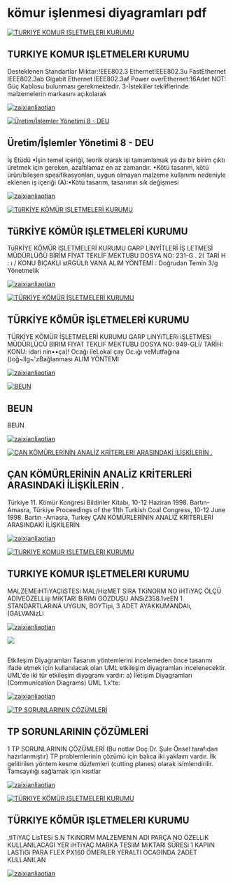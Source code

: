 # kömur işlenmesi diyagramları pdf
<a href="https://mnn.zoosnet.net/LR/Chatpre.aspx?id=MNN94995150&p=https://topgrinding.com/" target="_blank">![TURKIYE KOMUR IŞLETMELERI KURUMU](https://github.com/technlg/images/blob/main/15.jpg)</a>
## TURKIYE KOMUR IŞLETMELERI KURUMU
Desteklenen Standartlar Miktar:!EEE802.3 Ethernet!EEE802.3u FastEthernet IEEE802.3ab Gigabit Ethernet IEEE802.3af Power overEthernet:16Adet NOT: Güç Kablosu bulunması gerekmektedir. 3-İstekliler tekliflerinde malzemelerin markasını açıkolarak
<a href="https://mnn.zoosnet.net/LR/Chatpre.aspx?id=MNN94995150&p=https://topgrinding.com/" target="_blank"><img src="https://github.com/technlg/images/raw/main/chat11.jpg" alt="zaixianliaotian"/></a><a href="//whatsapp.shibangsoft.com/WhatsApp.php" ><img src="https://github.com/technlg/images/raw/main/chat11.png" alt=""></a>
<a href="https://mnn.zoosnet.net/LR/Chatpre.aspx?id=MNN94995150&p=https://topgrinding.com/" target="_blank">![Üretim/İşlemler Yönetimi 8 - DEU](https://github.com/technlg/images/blob/main/40.jpg)</a>
## Üretim/İşlemler Yönetimi 8 - DEU
İş Etüdü •İşin temel içeriği, teorik olarak işi tamamlamak ya da bir birim çıktı üretmek için gereken, azaltılamaz en az zamandır. •Kötü tasarım, kötü ürün/bileşen spesifikasyonları, uygun olmayan malzeme kullanımı nedeniyle eklenen iş içeriği (A):•Kötü tasarım, tasarımın sık değişmesi 
<a href="https://mnn.zoosnet.net/LR/Chatpre.aspx?id=MNN94995150&p=https://topgrinding.com/" target="_blank"><img src="https://github.com/technlg/images/raw/main/chat11.jpg" alt="zaixianliaotian"/></a><a href="//whatsapp.shibangsoft.com/WhatsApp.php" ><img src="https://github.com/technlg/images/raw/main/chat11.png" alt=""></a>
<a href="https://mnn.zoosnet.net/LR/Chatpre.aspx?id=MNN94995150&p=https://topgrinding.com/" target="_blank">![TüRKİYE KÖMÜR IŞLETMELERİ KURUMU](https://github.com/technlg/images/blob/main/48.jpg)</a>
## TüRKİYE KÖMÜR IŞLETMELERİ KURUMU
TüRKİYE KÖMÜR IŞLETMELERİ KURUMU GARP LİNYİTLERİ İŞ LETMESİ MÜDÜRLÜĞÜ BİRİM FİYAT TEKLİF MEKTUBU DOSYA NO: 231-G . 2( TARİ H : ı / KONU BIÇAKLI stRGÜLft VANA ALIM YÖNTEMİ : Doğrudan Temin 3/g Yönetmelik
<a href="https://mnn.zoosnet.net/LR/Chatpre.aspx?id=MNN94995150&p=https://topgrinding.com/" target="_blank"><img src="https://github.com/technlg/images/raw/main/chat11.jpg" alt="zaixianliaotian"/></a><a href="//whatsapp.shibangsoft.com/WhatsApp.php" ><img src="https://github.com/technlg/images/raw/main/chat11.png" alt=""></a>
<a href="https://mnn.zoosnet.net/LR/Chatpre.aspx?id=MNN94995150&p=https://topgrinding.com/" target="_blank">![TÜRKİYE KÖMÜR İŞLETMELERİ KURUMU](https://github.com/technlg/images/blob/main/25.jpg)</a>
## TÜRKİYE KÖMÜR İŞLETMELERİ KURUMU
TÜRKİYE KÖMÜR İŞLETMELERİ KURUMU GARP LiNYiTLERi iŞLETMESi MÜDÜRLÜCÜ BIRIM FIYAT TEKLIF MEKTUBU DOSYA NO: 949-GLİ/ TARİH: KONU: idari nin••ça)! Ocağı ileLokal çay Oc.ığı veMutfağına ()oğ~llg~'zBağlanması ALIM YÖNTEMİ
<a href="https://mnn.zoosnet.net/LR/Chatpre.aspx?id=MNN94995150&p=https://topgrinding.com/" target="_blank"><img src="https://github.com/technlg/images/raw/main/chat11.jpg" alt="zaixianliaotian"/></a><a href="//whatsapp.shibangsoft.com/WhatsApp.php" ><img src="https://github.com/technlg/images/raw/main/chat11.png" alt=""></a>
<a href="https://mnn.zoosnet.net/LR/Chatpre.aspx?id=MNN94995150&p=https://topgrinding.com/" target="_blank">![BEUN](https://github.com/technlg/images/blob/main/27.jpg)</a>
## BEUN
BEUN
<a href="https://mnn.zoosnet.net/LR/Chatpre.aspx?id=MNN94995150&p=https://topgrinding.com/" target="_blank"><img src="https://github.com/technlg/images/raw/main/chat11.jpg" alt="zaixianliaotian"/></a><a href="//whatsapp.shibangsoft.com/WhatsApp.php" ><img src="https://github.com/technlg/images/raw/main/chat11.png" alt=""></a>
<a href="https://mnn.zoosnet.net/LR/Chatpre.aspx?id=MNN94995150&p=https://topgrinding.com/" target="_blank">![ÇAN KÖMÜRLERİNİN ANALİZ KRİTERLERİ ARASINDAKİ İLİŞKİLERİN .](https://github.com/technlg/images/blob/main/62.jpg)</a>
## ÇAN KÖMÜRLERİNİN ANALİZ KRİTERLERİ ARASINDAKİ İLİŞKİLERİN .
Türkiye 11. Kömür Kongresi Bildiriler Kitabı, 10-12 Haziran 1998. Bartın-Amasra, Türkiye Proceedings of the 11th Turkish Coal Congress, 10-12 June 1998. Bartın -Amasra, Turkey ÇAN KÖMÜRLERİNİN ANALİZ KRİTERLERİ ARASINDAKİ İLİŞKİLERİN
<a href="https://mnn.zoosnet.net/LR/Chatpre.aspx?id=MNN94995150&p=https://topgrinding.com/" target="_blank"><img src="https://github.com/technlg/images/raw/main/chat11.jpg" alt="zaixianliaotian"/></a><a href="//whatsapp.shibangsoft.com/WhatsApp.php" ><img src="https://github.com/technlg/images/raw/main/chat11.png" alt=""></a>
<a href="https://mnn.zoosnet.net/LR/Chatpre.aspx?id=MNN94995150&p=https://topgrinding.com/" target="_blank">![TURKIYE KOMUR IŞLETMELERI KURUMU](https://github.com/technlg/images/blob/main/16.jpg)</a>
## TURKIYE KOMUR IŞLETMELERI KURUMU
MALZEMEiHTiYAÇliSTESi MAL/HizMET SIRA TKiNORM NO iHTiYAÇ ÖLÇÜ ADIVEÖZELLiiji MiKTARl BiRiMi GÖZDUŞU ANSıZ358.1veEN 1 STANDARTLARıNA UYGUN, BOYTipi, 3 ADET AYAKKUMANDAlı, (GALVANizLi
<a href="https://mnn.zoosnet.net/LR/Chatpre.aspx?id=MNN94995150&p=https://topgrinding.com/" target="_blank"><img src="https://github.com/technlg/images/raw/main/chat11.jpg" alt="zaixianliaotian"/></a><a href="//whatsapp.shibangsoft.com/WhatsApp.php" ><img src="https://github.com/technlg/images/raw/main/chat11.png" alt=""></a>
<a href="https://mnn.zoosnet.net/LR/Chatpre.aspx?id=MNN94995150&p=https://topgrinding.com/" target="_blank">![](https://github.com/technlg/images/blob/main/62.jpg)</a>
## 
Etkileşim Diyagramları Tasarım yöntemlerini incelemeden önce tasarımı ifade etmek için kullanılacak olan UML etkileşim diyagramları incelenecektir. UML'de iki tür etkileşim diyagramı vardır: a) İletişim Diyagramları (Communication Diagrams) UML 1.x'te:
<a href="https://mnn.zoosnet.net/LR/Chatpre.aspx?id=MNN94995150&p=https://topgrinding.com/" target="_blank"><img src="https://github.com/technlg/images/raw/main/chat11.jpg" alt="zaixianliaotian"/></a><a href="//whatsapp.shibangsoft.com/WhatsApp.php" ><img src="https://github.com/technlg/images/raw/main/chat11.png" alt=""></a>
<a href="https://mnn.zoosnet.net/LR/Chatpre.aspx?id=MNN94995150&p=https://topgrinding.com/" target="_blank">![TP SORUNLARININ ÇÖZÜMLERİ](https://github.com/technlg/images/blob/main/66.jpg)</a>
## TP SORUNLARININ ÇÖZÜMLERİ
1 TP SORUNLARININ ÇÖZÜMLERİ (Bu notlar Doç.Dr. Şule Önsel tarafıdan hazırlanmıştır) TP problemlerinin çözümü için balıca iki yaklaım vardır. İlk gelitirilen yöntem kesme düzlemleri (cutting planes) olarak isimlendirilir. Tamsayılığı sağlamak için kısıtlar
<a href="https://mnn.zoosnet.net/LR/Chatpre.aspx?id=MNN94995150&p=https://topgrinding.com/" target="_blank"><img src="https://github.com/technlg/images/raw/main/chat11.jpg" alt="zaixianliaotian"/></a><a href="//whatsapp.shibangsoft.com/WhatsApp.php" ><img src="https://github.com/technlg/images/raw/main/chat11.png" alt=""></a>
<a href="https://mnn.zoosnet.net/LR/Chatpre.aspx?id=MNN94995150&p=https://topgrinding.com/" target="_blank">![TÜRKIYE KÖMÜR IŞLETMELERI KURUMU](https://github.com/technlg/images/blob/main/9.jpg)</a>
## TÜRKIYE KÖMÜR IŞLETMELERI KURUMU
,tlTiYAÇ LisTESi S.N TKiNORM MALZEMENiN ADI PARÇA NO ÖZELLiK KULLANlLACAGI YER iHTiYAÇ MARKA TESliM MiKTARl SÜRESi 1 KAPliN LASTiGi PARA FLEX PX160 ÖMERLER YERALTI OCAGINDA 2ADET KULLANILAN
<a href="https://mnn.zoosnet.net/LR/Chatpre.aspx?id=MNN94995150&p=https://topgrinding.com/" target="_blank"><img src="https://github.com/technlg/images/raw/main/chat11.jpg" alt="zaixianliaotian"/></a><a href="//whatsapp.shibangsoft.com/WhatsApp.php" ><img src="https://github.com/technlg/images/raw/main/chat11.png" alt=""></a>
